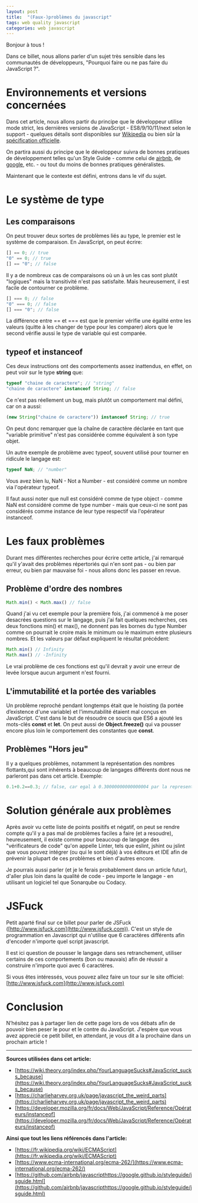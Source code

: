 ```yaml
---
layout: post
title:  "(Faux-)problèmes du javascript"
tags: web quality javascript
categories: web javascript
---
```


Bonjour à tous !  

Dans ce billet, nous allons parler d'un sujet très sensible dans les communautés de développeurs, "Pourquoi faire ou ne pas faire du JavaScript ?".   

# Environnements et versions concernées

Dans cet article, nous allons partir du principe que le développeur utilise mode strict, les dernières versions de JavaScript - ES8/9/10/11/next selon le support - quelques détails sont disponibles sur [Wikipedia](https://fr.wikipedia.org/wiki/ECMAScript) ou bien sûr la [spécification officielle](https://www.ecma-international.org/ecma-262/).  

On partira aussi du principe que le développeur suivra de bonnes pratiques de développement telles qu'un Style Guide - comme celui de [airbnb](https://github.com/airbnb/javascript), de [google](https://google.github.io/styleguide/jsguide.html), etc. - ou tout du moins de bonnes pratiques généralistes.  

Maintenant que le contexte est défini, entrons dans le vif du sujet.  

# Le système de type

## Les comparaisons

On peut trouver deux sortes de problèmes liés au type, le premier est le système de comparaison. En JavaScript, on peut écrire:  

```js
[] == 0; // true
"0" == 0; // true
[] == "0"; // false
```

Il y a de nombreux cas de comparaisons où un à un les cas sont plutôt "logiques" mais la transitivité n'est pas satisfaite. Mais heureusement, il est facile de contourner ce problème.

```js
[] === 0; // false
"0" === 0; // false
[] === "0"; // false
```

La différence entre == et === est que le premier vérifie une égalité entre les valeurs (quitte à les changer de type pour les comparer) alors que le second vérifie aussi le type de variable qui est comparée.  

## typeof et instanceof

Ces deux instructions ont des comportements assez inattendus, en effet, on peut voir sur le type **string** que:  
```js
typeof "chaine de caractere"; // "string"
"chaine de caractere" instanceof String; // false
```

Ce n'est pas réellement un bug, mais plutôt un comportement mal défini, car on a aussi:  
```js
(new String("chaine de caractere")) instanceof String; // true
```

On peut donc remarquer que la chaîne de caractère déclarée en tant que "variable primitive" n'est pas considérée comme équivalent à son type objet.  

Un autre exemple de problème avec typeof, souvent utilisé pour tourner en ridicule le langage est:
```js
typeof NaN; // "number"
```

Vous avez bien lu, NaN - Not a Number - est considéré comme un nombre via l'opérateur typeof.  

Il faut aussi noter que null est considéré comme de type object - comme NaN est considéré comme de type number - mais que ceux-ci ne sont pas considérés comme instance de leur type respectif via l'opérateur instanceof.  

# Les faux problèmes

Durant mes différentes recherches pour écrire cette article, j'ai remarqué qu'il y'avait des problèmes répertoriés qui n'en sont pas - ou bien par erreur, ou bien par mauvaise foi - nous allons donc les passer en revue.  

## Problème d'ordre des nombres

```js
Math.min() < Math.max() // false
```

Quand j'ai vu cet exemple pour la première fois, j'ai commencé à me poser desacrées questions sur le langage, puis j'ai fait quelques recherches, ces deux fonctions min() et max(), ne donnent pas les bornes du type Number comme on pourrait le croire mais le minimum ou le maximum entre plusieurs nombres. Et les valeurs par défaut expliquent le résultat précédent:

```js
Math.min() // Infinity
Math.max() // -Infinity
```

Le vrai problème de ces fonctions est qu'il devrait y avoir une erreur de levée lorsque aucun argument n'est fourni.

## L'immutabilité et la portée des variables

Un problème reproché pendant longtemps était que le hoisting (la portée d’existence d'une variable) et l'immutabilité étaient mal conçus en JavaScript. C'est dans le but de résoudre ce soucis que ES6 a ajouté les mots-clés **const** et **let**. On peut aussi de **Object.freeze()** qui va pousser encore plus loin le comportement des constantes que **const**.

## Problèmes "Hors jeu"

Il y a quelques problèmes, notamment la représentation des nombres flottants,qui sont inhérents à beaucoup de langages différents dont nous ne parleront pas dans cet article. Exemple:  
```js
0.1+0.2==0.3; // false, car egal à 0.30000000000000004 par la representation des nombres flottants
```

# Solution générale aux problèmes

Après avoir vu cette liste de points positifs et négatif, on peut se rendre compte qu'il y a pas mal de problèmes faciles a faire (et a resoudre), heureusement, il existe comme pour beaucoup de langage des "vérificateurs de code" qu'on appelle Linter, tels que eslint, jshint ou jslint que vous pouvez intégrer (ou qui le sont déjà) à vos éditeurs et IDE afin de prévenir la plupart de ces problèmes et bien d'autres encore.  

Je pourrais aussi parler (et je le ferais probablement dans un article futur), d'aller plus loin dans la qualité de code - peu importe le langage - en utilisant un logiciel tel que Sonarqube ou Codacy.

# JSFuck

Petit aparté final sur ce billet pour parler de JSFuck ([http://www.jsfuck.com](http://www.jsfuck.com)). C'est un style de programmation en Javascript qui n'utilise que 6 caractères différents afin d'encoder n'importe quel script javascript.  

Il est ici question de pousser le langage dans ses retranchement, utiliser certains de ces comportements (bon ou mauvais) afin de réussir a construire n'importe quoi avec 6 caractères.  

Si vous êtes intéressés, vous pouvez allez faire un tour sur le site officiel: [http://www.jsfuck.com](http://www.jsfuck.com)

# Conclusion

N’hésitez pas à partager lien de cette page lors de vos débats afin de pouvoir bien peser le pour et le contre du JavaScript. J'espère que vous avez apprecié ce petit billet, en attendant, je vous dit a la prochaine dans un prochain article !  

---

**Sources utilisées dans cet article:**  
- [https://wiki.theory.org/index.php/YourLanguageSucks#JavaScript_sucks_because](https://wiki.theory.org/index.php/YourLanguageSucks#JavaScript_sucks_because)
- [https://charlieharvey.org.uk/page/javascript_the_weird_parts](https://charlieharvey.org.uk/page/javascript_the_weird_parts)
- [https://developer.mozilla.org/fr/docs/Web/JavaScript/Reference/Opérateurs/instanceof](https://developer.mozilla.org/fr/docs/Web/JavaScript/Reference/Opérateurs/instanceof)

**Ainsi que tout les liens référencés dans l'article:**  
- [https://fr.wikipedia.org/wiki/ECMAScript](https://fr.wikipedia.org/wiki/ECMAScript)
- [https://www.ecma-international.org/ecma-262/](https://www.ecma-international.org/ecma-262/)
- [https://github.com/airbnb/javascripthttps://google.github.io/styleguide/jsguide.html](https://github.com/airbnb/javascripthttps://google.github.io/styleguide/jsguide.html)